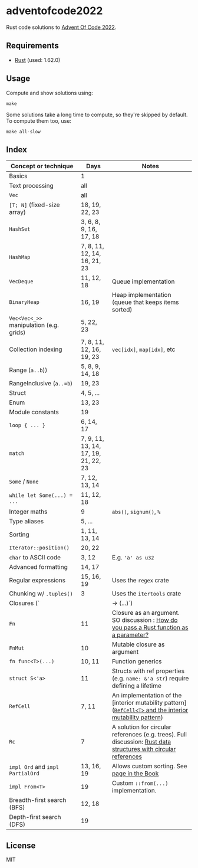 # adventofcode2022

Rust code solutions to [Advent Of Code 2022](https://adventofcode.com/2022/).

## Requirements

* [Rust](https://www.rust-lang.org/) (used: 1.62.0)

## Usage

Compute and show solutions using:

```
make
```

Some solutions take a long time to compute, so they're skipped by default. To compute them too, use:

```
make all-slow
```

## Index

| Concept or technique | Days | Notes |
|---|---|---|
| Basics | 1 | |
| Text processing | all | |
| `Vec` | all | |
| `[T; N]` (fixed-size array) | 18, 19, 22, 23 | |
| `HashSet` | 3, 6, 8, 9, 16, 17, 18 | |
| `HashMap` | 7, 8, 11, 12, 14, 16, 21, 23 | |
| `VecDeque` | 11, 12, 18 | Queue implementation |
| `BinaryHeap` | 16, 19 | Heap implementation (queue that keeps items sorted) |
| `Vec<Vec<_>>` manipulation (e.g. grids) | 5, 22, 23 | |
| Collection indexing | 7, 8, 11, 12, 16, 19, 23 | `vec[idx]`, `map[idx]`, etc |
| Range (`a..b`)) | 5, 8, 9, 14, 18 | |
| RangeInclusive (`a..=b`) | 19, 23 | |
| Struct | 4, 5, ... | |
| Enum | 13, 23 | |
| Module constants | 19 | |
| `loop { ... } ` | 6, 14, 17 | |
| `match` | 7, 9, 11, 13, 14, 17, 19, 21, 22, 23 | |
| `Some` / `None` | 7, 12, 13, 14 | |
| `while let Some(...) = ...` | 11, 12, 18 | |
| Integer maths | 9 | `abs()`, `signum()`, `%` |
| Type aliases | 5, ... | |
| Sorting | 1, 11, 13, 14 | |
| `Iterator::position()` | 20, 22 | |
| `char` to ASCII code | 3, 12 | E.g. `'a' as u32` |
| Advanced formatting | 14, 17 | |
| Regular expressions | 15, 16, 19 | Uses the `regex` crate |
| Chunking w/ `.tuples()` | 3 | Uses the `itertools` crate |
| Closures (`|| -> (...)`) | 10 | |
| `Fn` | 11 | Closure as an argument. SO discussion : [How do you pass a Rust function as a parameter?](https://stackoverflow.com/questions/36390665/how-do-you-pass-a-rust-function-as-a-parameter) |
| `FnMut` | 10 | Mutable closure as argument |
| `fn func<T>(...)` | 10, 11 | Function generics |
| `struct S<'a>` | 11 | Structs with ref properties (e.g. `name: &'a str`) require defining a lifetime |
| `RefCell` | 7, 11 | An implementation of the [interior mutability pattern]([`RefCell<T>` and the interior mutability pattern](https://doc.rust-lang.org/book/ch15-05-interior-mutability.html)) |
| `Rc` | 7 | A solution for circular references (e.g. trees). Full discussion: [Rust data structures with circular references](https://eli.thegreenplace.net/2021/rust-data-structures-with-circular-references/) |
| `impl Ord` and `impl PartialOrd` | 13, 16, 19 | Allows custom sorting. See [page in the Book](https://doc.rust-lang.org/stable/book/appendix-03-derivable-traits.html#partialord-and-ord-for-ordering-comparisons) | 
| `impl From<T>` | 19 | Custom `::from(...)` implementation. |
| Breadth-first search (BFS) | 12, 18 | |
| Depth-first search (DFS) | 19 | |

## License

MIT
